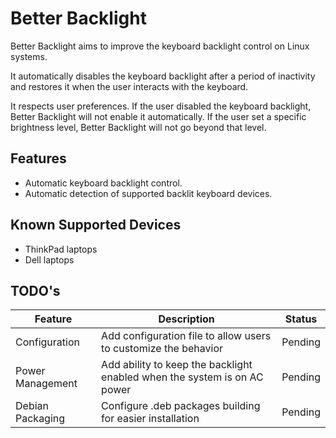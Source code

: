 # Better Backlight

Better Backlight aims to improve the keyboard backlight control on Linux systems.

It automatically disables the keyboard backlight after a period of inactivity and restores it when the user interacts
with the keyboard.

It respects user preferences. If the user disabled the keyboard backlight, Better Backlight will not enable it
automatically.
If the user set a specific brightness level, Better Backlight will not go beyond that level.

## Features

- Automatic keyboard backlight control.
- Automatic detection of supported backlit keyboard devices.

## Known Supported Devices

- ThinkPad laptops
- Dell laptops

## TODO's

| Feature          | Description                                                              | Status  |
|------------------|--------------------------------------------------------------------------|---------|
| Configuration    | Add configuration file to allow users to customize the behavior          | Pending |
| Power Management | Add ability to keep the backlight enabled when the system is on AC power | Pending |
| Debian Packaging | Configure .deb packages building for easier installation                 | Pending |